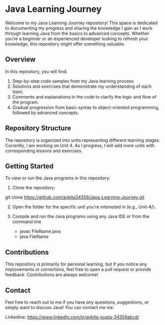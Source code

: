 # Java Learning Journey

Welcome to my Java Learning Journey repository! This space is dedicated to documenting my progress and sharing the knowledge I gain as I work through learning Java from the basics to advanced concepts. Whether you’re a beginner or an experienced developer looking to refresh your knowledge, this repository might offer something valuable.

## Overview
In this repository, you will find:

1. Step-by-step code samples from my Java learning process.
2. Solutions and exercises that demonstrate my understanding of each topic.
3. Comments and explanations in the code to clarify the logic and flow of the program.
4. Gradual progression from basic syntax to object-oriented programming, followed by advanced concepts.

## Repository Structure
The repository is organized into units representing different learning stages. Currently, I am working on Unit 4. As I progress, I will add more units with corresponding lessons and exercises.

## Getting Started
To view or run the Java programs in this repository:

 1. Clone the repository:

 git clone https://github.com/ankita34359/Java-Learning-Journey.git

 2. Open the folder for the specific unit you're interested in (e.g., Unit-4/).

 3. Compile and run the Java programs using any Java IDE or from the command line
     - javac FileName.java
     - java FileName

## Contributions

This repository is primarily for personal learning, but if you notice any improvements or corrections, feel free to open a pull request or provide feedback. Contributions are always welcome!

## Contact
Feel free to reach out to me if you have any questions, suggestions, or simply want to discuss Java! You can contact me via:

Linkedine: https://www.linkedin.com/in/ankita-gupta-34359abcd/
